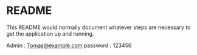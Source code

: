 # README

This README would normally document whatever steps are necessary to get the
application up and running.

Admin : Tomas@example.com
password : 123456
